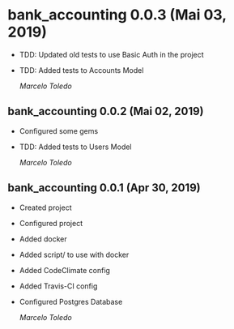 # bank_accounting 0.0.3 (Mai 03, 2019)

* TDD: Updated old tests to use Basic Auth in the project
* TDD: Added tests to Accounts Model

  *Marcelo Toledo*

## bank_accounting 0.0.2 (Mai 02, 2019)

* Configured some gems
* TDD: Added tests to Users Model

  *Marcelo Toledo*

## bank_accounting 0.0.1 (Apr 30, 2019)

* Created project
* Configured project
* Added docker
* Added script/ to use with docker
* Added CodeClimate config
* Added Travis-CI config
* Configured Postgres Database

  *Marcelo Toledo*
